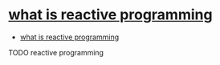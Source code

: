 # [what is reactive programming](https://pickpdfs.com/what-is-reactive-programming/)

- [what is reactive programming](#what-is-reactive-programming)








TODO reactive programming